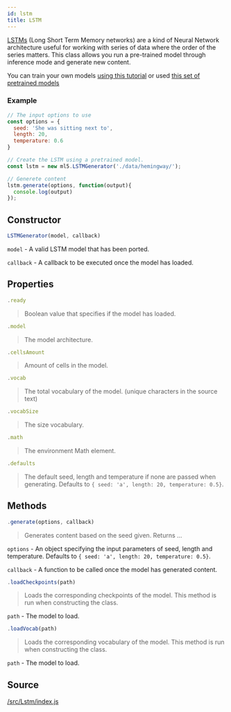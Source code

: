 ```yaml
---
id: lstm
title: LSTM
---
```


[LSTMs](https://colah.github.io/posts/2015-08-Understanding-LSTMs/) (Long Short Term Memory networks) are a kind of Neural Network architecture useful for working with series of data where the order of the series matters. This class allows you run a pre-trained model 
through inference mode and generate new content. 

You can train your own models [using this tutorial](training-LSTM.md) or used [this set of pretrained models](https://github.com/ITPNYU/ml5/tree/master/training/lstm)

### Example

```javascript
// The input options to use
const options = {
  seed: 'She was sitting next to',
  length: 20,
  temperature: 0.6
}

// Create the LSTM using a pretrained model.
const lstm = new ml5.LSTMGenerator('./data/hemingway/');

// Generete content
lstm.generate(options, function(output){
  console.log(output)
});
```

## Constructor
  ```javascript
  LSTMGenerator(model, callback)
  ```
  `model` - A valid LSTM model that has been ported.

  `callback` - A callback to be executed once the model has loaded.
## Properties

  ```javascript
  .ready
  ```
  > Boolean value that specifies if the model has loaded.

  ```javascript
  .model
  ```
  > The model architecture.

  ```javascript
  .cellsAmount
  ```
  > Amount of cells in the model.

  ```javascript
  .vocab
  ```
  > The total vocabulary of the model. (unique characters in the source text)

  ```javascript
  .vocabSize
  ```
  > The size vocabulary.

  ```javascript
  .math
  ```
  > The environment Math element.

  ```javascript
  .defaults
  ```
  > The default seed, length and temperature if none are passed when generating. Defaults to `{ seed: 'a', length: 20, temperature: 0.5}`.

## Methods

  ```javascript
  .generate(options, callback)
  ```
  > Generates content based on the seed given. Returns ...

  `options` -  An object specifying the input parameters of seed, length and temperature. Defaults to `{ seed: 'a', length: 20, temperature: 0.5}`.

  `callback` - A function to be called once the model has generated content.

  ```javascript
  .loadCheckpoints(path)
  ```
  > Loads the corresponding checkpoints of the model. This method is run when constructing the class.

  `path` - The model to load.

  ```javascript
  .loadVocab(path)
  ```
  > Loads the corresponding vocabulary of the model. This method is run when constructing the class.

  `path` - The model to load.
  
## Source

[/src/Lstm/index.js](https://github.com/ITPNYU/ml5/blob/master/src/Lstm/index.js)
